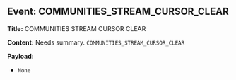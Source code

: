 ## Event: COMMUNITIES_STREAM_CURSOR_CLEAR

**Title:** COMMUNITIES STREAM CURSOR CLEAR

**Content:**
Needs summary.
`COMMUNITIES_STREAM_CURSOR_CLEAR`

**Payload:**
- `None`
